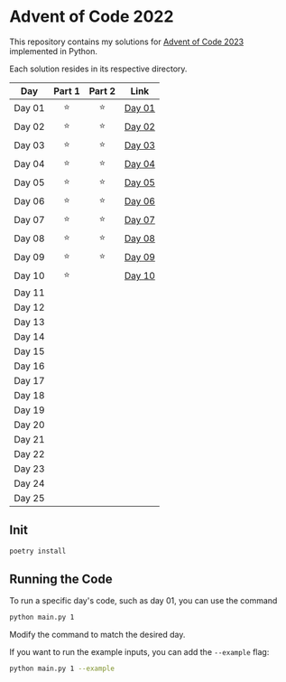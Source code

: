 # Advent of Code 2022

This repository contains my solutions for [Advent of Code 2023](https://adventofcode.com/2023) implemented in Python.

Each solution resides in its respective directory.

| Day    | Part 1 | Part 2 | Link             |
|--------|:------:|:------:|------------------|
| Day 01 |   ⭐    |   ⭐    | [Day 01](day_01) |
| Day 02 |   ⭐    |   ⭐    | [Day 02](day_02) |
| Day 03 |   ⭐    |   ⭐    | [Day 03](day_03) |
| Day 04 |   ⭐    |   ⭐    | [Day 04](day_04) |
| Day 05 |   ⭐    |   ⭐    | [Day 05](day_05) |
| Day 06 |   ⭐    |   ⭐    | [Day 06](day_06) |
| Day 07 |   ⭐    |   ⭐    | [Day 07](day_07) |
| Day 08 |   ⭐    |   ⭐    | [Day 08](day_08) |
| Day 09 |   ⭐    |   ⭐    | [Day 09](day_09) |
| Day 10 |   ⭐    |        | [Day 10](day_10) |
| Day 11 |        |        |                  |
| Day 12 |        |        |                  |
| Day 13 |        |        |                  |
| Day 14 |        |        |                  |
| Day 15 |        |        |                  |
| Day 16 |        |        |                  |
| Day 17 |        |        |                  |
| Day 18 |        |        |                  |
| Day 19 |        |        |                  |
| Day 20 |        |        |                  |
| Day 21 |        |        |                  |
| Day 22 |        |        |                  |
| Day 23 |        |        |                  |
| Day 24 |        |        |                  |
| Day 25 |        |        |                  |

## Init

``` bash
poetry install
```

## Running the Code

To run a specific day's code, such as day 01, you can use the command

``` bash
python main.py 1
```

Modify the command to match the desired day.

If you want to run the example inputs, you can add the `--example` flag:

``` bash
python main.py 1 --example
```
